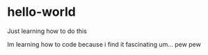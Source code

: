 # hello-world
Just learning how to do this

Im learning how to code because i find it fascinating
um... pew pew
